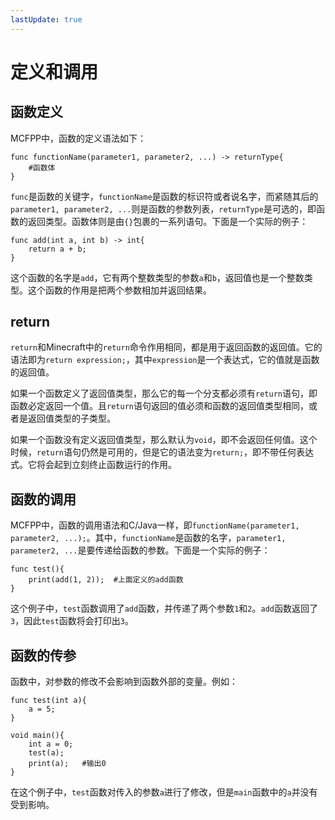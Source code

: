 ```yaml
---
lastUpdate: true
---
```


# 定义和调用

## 函数定义

MCFPP中，函数的定义语法如下：

```mcfpp
func functionName(parameter1, parameter2, ...) -> returnType{
    #函数体
}
```

`func`是函数的关键字，`functionName`是函数的标识符或者说名字，而紧随其后的`parameter1, parameter2, ...`则是函数的参数列表，`returnType`是可选的，即函数的返回类型。函数体则是由`{}`包裹的一系列语句。下面是一个实际的例子：

```mcfpp
func add(int a, int b) -> int{
    return a + b;
}
```

这个函数的名字是`add`，它有两个整数类型的参数`a`和`b`，返回值也是一个整数类型。这个函数的作用是把两个参数相加并返回结果。

## return

`return`和Minecraft中的`return`命令作用相同，都是用于返回函数的返回值。它的语法即为`return expression;`，其中`expression`是一个表达式，它的值就是函数的返回值。

如果一个函数定义了返回值类型，那么它的每一个分支都必须有`return`语句，即函数必定返回一个值。且`return`语句返回的值必须和函数的返回值类型相同，或者是返回值类型的子类型。

如果一个函数没有定义返回值类型，那么默认为`void`，即不会返回任何值。这个时候，`return`语句仍然是可用的，但是它的语法变为`return;`，即不带任何表达式。它将会起到立刻终止函数运行的作用。

## 函数的调用

MCFPP中，函数的调用语法和C/Java一样，即`functionName(parameter1, parameter2, ...);`。其中，`functionName`是函数的名字，`parameter1, parameter2, ...`是要传递给函数的参数。下面是一个实际的例子：

```mcfpp
func test(){
    print(add(1, 2));  #上面定义的add函数
}
```

这个例子中，`test`函数调用了`add`函数，并传递了两个参数`1`和`2`。`add`函数返回了`3`，因此`test`函数将会打印出`3`。

## 函数的传参

函数中，对参数的修改不会影响到函数外部的变量。例如：

```mcfpp
func test(int a){
    a = 5;
}

void main(){
    int a = 0;
    test(a);
    print(a);   #输出0
}
```

在这个例子中，`test`函数对传入的参数`a`进行了修改，但是`main`函数中的`a`并没有受到影响。
